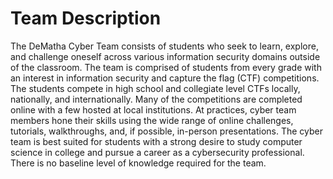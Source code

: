 # Team Description

The DeMatha Cyber Team consists of students who seek to learn, explore, and challenge oneself across various information security domains outside of the classroom. The team is comprised of students from every grade with an interest in information security and capture the flag (CTF) competitions. The students compete in high school and collegiate level CTFs locally, nationally, and internationally. Many of the competitions are completed online with a few hosted at local institutions. At practices, cyber team members hone their skills using the wide range of online challenges, tutorials, walkthroughs, and, if possible, in-person presentations. The cyber team is best suited for students with a strong desire to study computer science in college and pursue a career as a cybersecurity professional. There is no baseline level of knowledge required for the team. 
